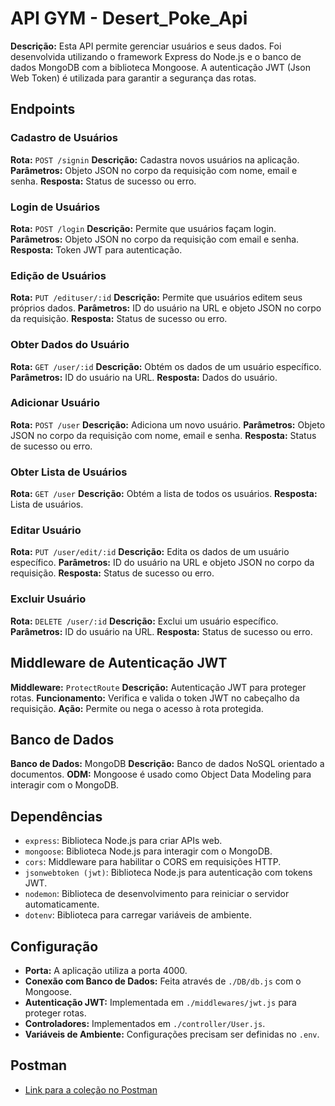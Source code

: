 # API GYM - Desert_Poke_Api

**Descrição:** Esta API permite gerenciar usuários e seus dados. Foi desenvolvida utilizando o framework Express do Node.js e o banco de dados MongoDB com a biblioteca Mongoose. A autenticação JWT (Json Web Token) é utilizada para garantir a segurança das rotas.

## Endpoints

### Cadastro de Usuários

**Rota:** `POST /signin`
**Descrição:** Cadastra novos usuários na aplicação.
**Parâmetros:** Objeto JSON no corpo da requisição com nome, email e senha.
**Resposta:** Status de sucesso ou erro.

### Login de Usuários

**Rota:** `POST /login`
**Descrição:** Permite que usuários façam login.
**Parâmetros:** Objeto JSON no corpo da requisição com email e senha.
**Resposta:** Token JWT para autenticação.

### Edição de Usuários

**Rota:** `PUT /edituser/:id`
**Descrição:** Permite que usuários editem seus próprios dados.
**Parâmetros:** ID do usuário na URL e objeto JSON no corpo da requisição.
**Resposta:** Status de sucesso ou erro.

### Obter Dados do Usuário

**Rota:** `GET /user/:id`
**Descrição:** Obtém os dados de um usuário específico.
**Parâmetros:** ID do usuário na URL.
**Resposta:** Dados do usuário.

### Adicionar Usuário

**Rota:** `POST /user`
**Descrição:** Adiciona um novo usuário.
**Parâmetros:** Objeto JSON no corpo da requisição com nome, email e senha.
**Resposta:** Status de sucesso ou erro.

### Obter Lista de Usuários

**Rota:** `GET /user`
**Descrição:** Obtém a lista de todos os usuários.
**Resposta:** Lista de usuários.

### Editar Usuário

**Rota:** `PUT /user/edit/:id`
**Descrição:** Edita os dados de um usuário específico.
**Parâmetros:** ID do usuário na URL e objeto JSON no corpo da requisição.
**Resposta:** Status de sucesso ou erro.

### Excluir Usuário

**Rota:** `DELETE /user/:id`
**Descrição:** Exclui um usuário específico.
**Parâmetros:** ID do usuário na URL.
**Resposta:** Status de sucesso ou erro.

## Middleware de Autenticação JWT

**Middleware:** `ProtectRoute`
**Descrição:** Autenticação JWT para proteger rotas.
**Funcionamento:** Verifica e valida o token JWT no cabeçalho da requisição.
**Ação:** Permite ou nega o acesso à rota protegida.

## Banco de Dados

**Banco de Dados:** MongoDB
**Descrição:** Banco de dados NoSQL orientado a documentos.
**ODM:** Mongoose é usado como Object Data Modeling para interagir com o MongoDB.

## Dependências

- `express`: Biblioteca Node.js para criar APIs web.
- `mongoose`: Biblioteca Node.js para interagir com o MongoDB.
- `cors`: Middleware para habilitar o CORS em requisições HTTP.
- `jsonwebtoken (jwt)`: Biblioteca Node.js para autenticação com tokens JWT.
- `nodemon`: Biblioteca de desenvolvimento para reiniciar o servidor automaticamente.
- `dotenv`: Biblioteca para carregar variáveis de ambiente.

## Configuração

- **Porta:** A aplicação utiliza a porta 4000.
- **Conexão com Banco de Dados:** Feita através de `./DB/db.js` com o Mongoose.
- **Autenticação JWT:** Implementada em `./middlewares/jwt.js` para proteger rotas.
- **Controladores:** Implementados em `./controller/User.js`.
- **Variáveis de Ambiente:** Configurações precisam ser definidas no `.env`.

## Postman

- [Link para a coleção no Postman](https://restless-rocket-722930.postman.co/workspace/Team-Workspace~af464cc5-7a2d-4447-8387-5c2e6f7ead4c/collection/22658973-74a9f9f5-de80-4702-822d-864c14b2e76e?action=share&creator=22658973)
